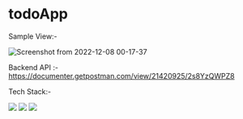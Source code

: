 # todoApp

Sample View:-

![Screenshot from 2022-12-08 00-17-37](https://user-images.githubusercontent.com/43786036/206270420-59c028c1-d801-4a1d-8fba-f602656ff4a6.png)

Backend API :-
https://documenter.getpostman.com/view/21420925/2s8YzQWPZ8

Tech Stack:-

<img  src="https://img.shields.io/badge/React-Front%20End-Blue">  
<img  src="https://img.shields.io/badge/Express-Back%20End-blue">  
<img  src="https://img.shields.io/badge/MongoDB-Database-yellowgreen">  
